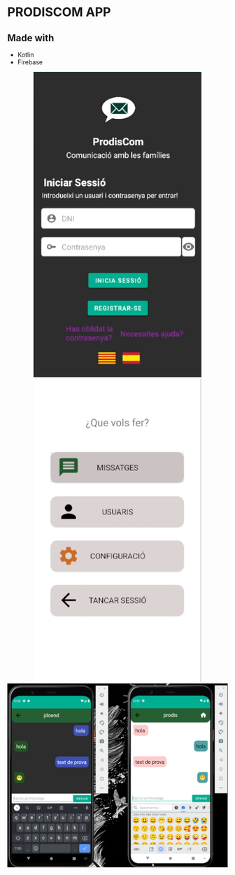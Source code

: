 # PRODISCOM APP
## Made with
- Kotlin
- Firebase

<p align="center">
  <img src="img/1.png">
  <img src="img/2.png">
  <img src="img/3.png">
</p>

